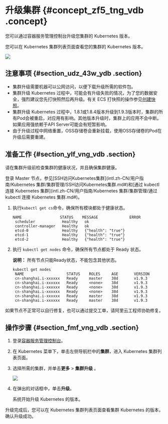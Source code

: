 # 升级集群 {#concept_zf5_tng_vdb .concept}

您可以通过容器服务管理控制台升级您集群的 Kubernetes 版本。

您可以在 Kubernetes 集群列表页面查看您的集群的 Kubernetes 版本。

![](http://static-aliyun-doc.oss-cn-hangzhou.aliyuncs.com/assets/img/16648/154399737710891_zh-CN.png)

## 注意事项 {#section_udz_43w_ydb .section}

-   集群升级需要机器可以公网访问，以便下载升级所需的软件包。
-   集群升级 Kubernetes 过程中，可能会有升级失败的情况，为了您的数据安全，强烈建议您先打快照然后再升级。有关 ECS 打快照的操作参见[创建快照](../../../../intl.zh-CN/用户指南/快照/创建快照.md#)。
-   集群升级 Kubernetes 过程中，1.8.1或1.8.4版本升级到1.9.3版本时，集群的所有Pod会被重启，对应用有影响。其他版本升级时，集群上的应用不会中断。如果应用强依赖于API Server可能会有短暂影响。
-   由于升级过程中网络重置，OSS存储卷会重新挂载，使用OSS存储卷的Pod在升级后需要重建。

## 准备工作 {#section_ylf_vng_vdb .section}

请在集群升级前检查集群的健康状况，并且确保集群健康。

登录 Master 节点，参见[SSH访问Kubernetes集群](intl.zh-CN/用户指南/Kubernetes 集群/集群管理/SSH访问Kubernetes集群.md#)和[通过 kubectl 连接 Kubernetes 集群](intl.zh-CN/用户指南/Kubernetes 集群/集群管理/通过 kubectl 连接 Kubernetes 集群.md#)。

1.  执行`kubectl get cs`命令，确保所有模块都处于健康状态。

    ```
    NAME                 STATUS    MESSAGE              ERROR
     scheduler            Healthy   ok
     controller-manager   Healthy   ok
     etcd-0               Healthy   {"health": "true"}
     etcd-1               Healthy   {"health": "true"}
     etcd-2               Healthy   {"health": "true"}
    ```

2.  执行 `kubectl get nodes` 命令，确保所有节点都处于 Ready 状态。

    **说明：** 所有节点只能Ready状态，不能包含其他状态。

    ```
    kubectl get nodes
     NAME                   STATUS    ROLES     AGE       VERSION
     cn-shanghai.i-xxxxxx   Ready     master    38d       v1.9.3
     cn-shanghai.i-xxxxxx   Ready     <none>    38d       v1.9.3
     cn-shanghai.i-xxxxxx   Ready     <none>    38d       v1.9.3
     cn-shanghai.i-xxxxxx   Ready     <none>    38d       v1.9.3
     cn-shanghai.i-xxxxxx   Ready     master    38d       v1.9.3
     cn-shanghai.i-xxxxxx   Ready     master    38d       v1.9.3
    ```


如果节点不正常可以自行修复，也可以通过提交工单，请阿里云工程师协助修复。

## 操作步骤 {#section_fmf_vng_vdb .section}

1.  登录[容器服务管理控制台](https://cs.console.aliyun.com)。
2.  在 Kubernetes 菜单下，单击左侧导航栏中的**集群**，进入 Kubernetes 集群列表页面。
3.  选择所需的集群，并单击**更多** \> **集群升级** 。

    ![](http://static-aliyun-doc.oss-cn-hangzhou.aliyuncs.com/assets/img/16648/154399737710892_zh-CN.png)

4.  在弹出的对话框中，单击**升级**。

    系统开始升级 Kubernetes 的版本。


升级完成后，您可以在 Kubernetes 集群列表页面查看集群 Kubernetes 的版本，确认升级成功。

